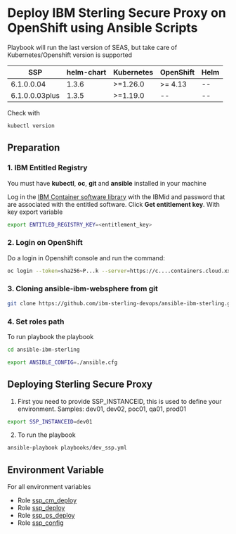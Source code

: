 # Deploy IBM Sterling Secure Proxy on OpenShift using Ansible Scripts

Playbook will run the last version of SEAS, but take care of Kubernetes/Openshift version is supported

| SSP            | helm-chart | Kubernetes          | OpenShift           | Helm      |
|----------------|------------|---------------------|---------------------|-----------|
| 6.1.0.0.04     | 1.3.6      | >=1.26.0            | >= 4.13             | --        |
| 6.1.0.0.03plus | 1.3.5      | >=1.19.0            | --                  | --        |

Check with

```bash 
kubectl version
```


## Preparation

### 1. IBM Entitled Registry

You must have **kubectl**, **oc**, **git** and **ansible** installed in your machine

Log in the [IBM Container software library](https://myibm.ibm.com/products-services/containerlibrary) with the IBMid and password that are associated with the entitled software. Click **Get entitlement key**. With key export variable

```bash 
export ENTITLED_REGISTRY_KEY=<entitlement_key>
```

### 2. Login on OpenShift

Do a login in Openshift console and run the command:

```bash 
oc login --token=sha256~P...k --server=https://c....containers.cloud.xxx.com:31234
```

### 3. Cloning ansible-ibm-websphere from git

```bash 
git clone https://github.com/ibm-sterling-devops/ansible-ibm-sterling.git
```

### 4. Set roles path

To run playbook the playbook

```bash 
cd ansible-ibm-sterling

export ANSIBLE_CONFIG=./ansible.cfg 
```

## Deploying Sterling Secure Proxy

1) First you need to provide SSP_INSTANCEID, this is used to define your environment. Samples: dev01, dev02, poc01, qa01, prod01

```bash 
export SSP_INSTANCEID=dev01
```

2) To run the playbook

```bash 
ansible-playbook playbooks/dev_ssp.yml
```

## Environment Variable

For all environment variables

* Role [ssp_cm_deploy](../../roles/ssp_cm_deploy)
* Role [ssp_deploy](../../roles/ssp_deploy)
* Role [ssp_ps_deploy](../../roles/ssp_ps_deploy)
* Role [ssp_config](../../roles/ssp_config)
